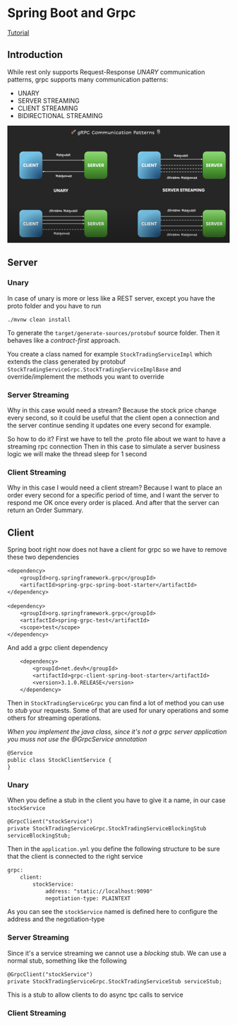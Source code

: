 # Spring Boot and Grpc


[Tutorial](https://www.youtube.com/playlist?list=PLVz2XdJiJQxw0f6wXQCdWKabLdqSzGA0X)

## Introduction

While rest only supports Request-Response *UNARY* communication patterns, grpc supports many communication patterns:

 - UNARY
 - SERVER STREAMING
 - CLIENT STREAMING
 - BIDIRECTIONAL STREAMING

![img.png](images/grpc_communication_patterns.png)

## Server

### Unary

In case of unary is more or less like a REST server, except you have the proto folder and you have to run

    ./mvnw clean install 

To generate the `target/generate-sources/protobuf` source folder. Then it behaves like a *contract-first* approach.

You create a class named for example `StockTradingServiceImpl` which extends the class generated by protobuf `StockTradingServiceGrpc.StockTradingServiceImplBase` and 
override/implement the methods you want to override

### Server Streaming

Why in this case would need a stream? Because the stock price change every second, so it could be useful that the client open a connection and
the server continue sending it updates one every second for example.

So how to do it? First we have to tell the .proto file about we want to have a streaming rpc connection
Then in this case to simulate a server business logic we will make the thread sleep for 1 second


### Client Streaming

Why in this case I would need a client stream? Because I want to place an order every second for a specific period of time, and
I want the server to respond me OK once every order is placed. And after that the server can return an Order Summary. 


## Client

Spring boot right now does not have a client for grpc so we have to remove these two dependencies

    <dependency>
        <groupId>org.springframework.grpc</groupId>
        <artifactId>spring-grpc-spring-boot-starter</artifactId>
    </dependency>

    <dependency>
        <groupId>org.springframework.grpc</groupId>
        <artifactId>spring-grpc-test</artifactId>
        <scope>test</scope>
    </dependency>

And add a grpc client dependency

        <dependency>
			<groupId>net.devh</groupId>
			<artifactId>grpc-client-spring-boot-starter</artifactId>
			<version>3.1.0.RELEASE</version>
		</dependency>

Then in `StockTradingServiceGrpc` you can find a lot of method you can use to *stub* your requests. Some of that are used for
unary operations and some others for streaming operations.

*When you implement the java class, since it's not a grpc server application you muss not use the @GrpcService annotation*

    @Service
    public class StockClientService {
    }

### Unary

When you define a stub in the client you have to give it a name, in our case `stockService`

    @GrpcClient("stockService")
    private StockTradingServiceGrpc.StockTradingServiceBlockingStub serviceBlockingStub;

Then in the `application.yml` you define the following structure to be sure that the client is connected to the right service

    grpc:
        client:
            stockService:
                address: "static://localhost:9090"
                negotiation-type: PLAINTEXT

As you can see the `stockService` named is defined here to configure the address and the negotiation-type

### Server Streaming

Since it's a service streaming we cannot use a *blocking* stub. We can use a normal stub, something like the following

    @GrpcClient("stockService")
    private StockTradingServiceGrpc.StockTradingServiceStub serviceStub;

This is a stub to allow clients to do async tpc calls to service

### Client Streaming



